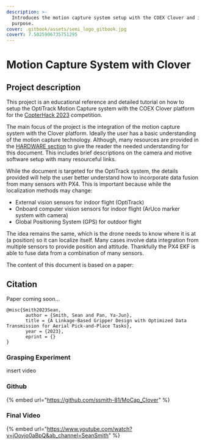 ```yaml
---
description: >-
  Introduces the motion capture system setup with the COEX Clover and its
  purpose.
cover: .gitbook/assets/semi_logo_gitbook.jpg
coverY: 7.5025906735751295
---
```


# Motion Capture System with Clover

## Project description

This project is an educational reference and detailed tutorial on how to setup the OptiTrack Motion Capture system with the COEX Clover platform for the [CopterHack 2023](https://clover.coex.tech/en/copterhack2023.html#copterhack-2023) competition.&#x20;

The main focus of the project is the integration of the motion capture system with the Clover platform. Ideally the user has a basic understanding of the motion capture technology. Although, many resources are provided in the [HARDWARE section](broken-reference) to give the reader the needed understanding for this document. This includes brief descriptions on the camera and motive software setup with many resourceful links.

While the document is targeted for the OptiTrack system, the details provided will help the user better understand how to incorporate data fusion from many sensors with PX4. This is important because while the localization methods may change:

* External vision sensors for indoor flight (OptiTrack)
* Onboard computer vision sensors for indoor flight (ArUco marker system with camera)
* Global Positioning System (GPS) for outdoor flight

The idea remains the same, which is the drone needs to know where it is at (a position) so it can localize itself. Many cases involve data integration from multiple sensors to provide position and attitude. Thankfully the PX4 EKF is able to fuse data from a combination of many sensors.

The content of this document is based on a paper:

## Citation

Paper coming soon...

```
@misc{Smith2023Sean,
	   author = {Smith, Sean and Pan, Ya-Jun},
	   title = {A Linkage-Based Gripper Design with Optimized Data Transmission for Aerial Pick-and-Place Tasks},
	   year = {2023},
	   eprint = {}
}
```

### Grasping Experiment&#x20;

insert video

### Github

{% embed url="https://github.com/ssmith-81/MoCap_Clover" %}

### Final Video

{% embed url="https://www.youtube.com/watch?v=jOovjo0aBpQ&ab_channel=SeanSmith" %}
